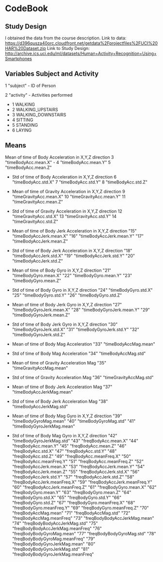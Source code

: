 # CodeBook

## Study Design

I obtained the data from the course description. 
Link to data: https://d396qusza40orc.cloudfront.net/getdata%2Fprojectfiles%2FUCI%20HAR%20Dataset.zip
Link to Study Design: http://archive.ics.uci.edu/ml/datasets/Human+Activity+Recognition+Using+Smartphones

## Variables Subject and Activity

1 "subject" - ID of Person

2 "activity" - Activities performed

*   1 WALKING
*   2 WALKING_UPSTAIRS
*   3 WALKING_DOWNSTAIRS
*   4 SITTING
*   5 STANDING
*   6 LAYING

## Means

Mean of time of Body Acceleration in X,Y,Z direction
  3 "timeBodyAcc.mean.X" - 
  4 "timeBodyAcc.mean.Y"
  5 "timeBodyAcc.mean.Z"
  
* Std of time of Body Acceleration in X,Y,Z direction
6 "timeBodyAcc.std.X"
7 "timeBodyAcc.std.Y"
8 "timeBodyAcc.std.Z"

* Mean of time of Gravity Acceleration in X,Y,Z direction
9 "timeGravityAcc.mean.X"
10 "timeGravityAcc.mean.Y"
11 "timeGravityAcc.mean.Z"

* Std of time of Gravity Acceleration in X,Y,Z direction
12 "timeGravityAcc.std.X"
13 "timeGravityAcc.std.Y"
14 "timeGravityAcc.std.Z"

* Mean of time of Body Jerk Acceleration in X,Y,Z direction
"15" "timeBodyAccJerk.mean.X"
"16" "timeBodyAccJerk.mean.Y"
"17" "timeBodyAccJerk.mean.Z"

* Std of time of Body Jerk Acceleration in X,Y,Z direction
"18" "timeBodyAccJerk.std.X"
"19" "timeBodyAccJerk.std.Y"
"20" "timeBodyAccJerk.std.Z"

* Mean of time of Body Gyro in X,Y,Z direction
"21" "timeBodyGyro.mean.X"
"22" "timeBodyGyro.mean.Y"
"23" "timeBodyGyro.mean.Z"

* Std of time of Body Gyro in X,Y,Z direction
"24" "timeBodyGyro.std.X"
"25" "timeBodyGyro.std.Y"
"26" "timeBodyGyro.std.Z"

* Mean of time of Body Jerk Gyro in X,Y,Z direction
"27" "timeBodyGyroJerk.mean.X"
"28" "timeBodyGyroJerk.mean.Y"
"29" "timeBodyGyroJerk.mean.Z"

* Std of time of Body Jerk Gyro in X,Y,Z direction
"30" "timeBodyGyroJerk.std.X"
"31" "timeBodyGyroJerk.std.Y"
"32" "timeBodyGyroJerk.std.Z"

* Mean of time of Body Mag Acceleration
"33" "timeBodyAccMag.mean"

* Std of time of Body Mag Acceleration
"34" "timeBodyAccMag.std"

* Mean of time of Gravity Acceleration Mag
"35" "timeGravityAccMag.mean"

* Std of time of Gravity Acceleration Mag
"36" "timeGravityAccMag.std"


* Mean of time of Body Jerk Acceleration Mag
"37" "timeBodyAccJerkMag.mean"

* Std of time of Body Jerk Acceleration Mag
"38" "timeBodyAccJerkMag.std"

* Mean of time of Body Mag Gyro in X,Y,Z direction
"39" "timeBodyGyroMag.mean"
"40" "timeBodyGyroMag.std"
"41" "timeBodyGyroJerkMag.mean"

* Std of time of Body Mag Gyro in X,Y,Z direction
"42" "timeBodyGyroJerkMag.std"
"43" "freqBodyAcc.mean.X"
"44" "freqBodyAcc.mean.Y"
"45" "freqBodyAcc.mean.Z"
"46" "freqBodyAcc.std.X"
"47" "freqBodyAcc.std.Y"
"48" "freqBodyAcc.std.Z"
"49" "freqBodyAcc.meanFreq.X"
"50" "freqBodyAcc.meanFreq.Y"
"51" "freqBodyAcc.meanFreq.Z"
"52" "freqBodyAccJerk.mean.X"
"53" "freqBodyAccJerk.mean.Y"
"54" "freqBodyAccJerk.mean.Z"
"55" "freqBodyAccJerk.std.X"
"56" "freqBodyAccJerk.std.Y"
"57" "freqBodyAccJerk.std.Z"
"58" "freqBodyAccJerk.meanFreq.X"
"59" "freqBodyAccJerk.meanFreq.Y"
"60" "freqBodyAccJerk.meanFreq.Z"
"61" "freqBodyGyro.mean.X"
"62" "freqBodyGyro.mean.Y"
"63" "freqBodyGyro.mean.Z"
"64" "freqBodyGyro.std.X"
"65" "freqBodyGyro.std.Y"
"66" "freqBodyGyro.std.Z"
"67" "freqBodyGyro.meanFreq.X"
"68" "freqBodyGyro.meanFreq.Y"
"69" "freqBodyGyro.meanFreq.Z"
"70" "freqBodyAccMag.mean"
"71" "freqBodyAccMag.std"
"72" "freqBodyAccMag.meanFreq"
"73" "freqBodyBodyAccJerkMag.mean"
"74" "freqBodyBodyAccJerkMag.std"
"75" "freqBodyBodyAccJerkMag.meanFreq"
"76" "freqBodyBodyGyroMag.mean"
"77" "freqBodyBodyGyroMag.std"
"78" "freqBodyBodyGyroMag.meanFreq"
"79" "freqBodyBodyGyroJerkMag.mean"
"80" "freqBodyBodyGyroJerkMag.std"
"81" "freqBodyBodyGyroJerkMag.meanFreq"



